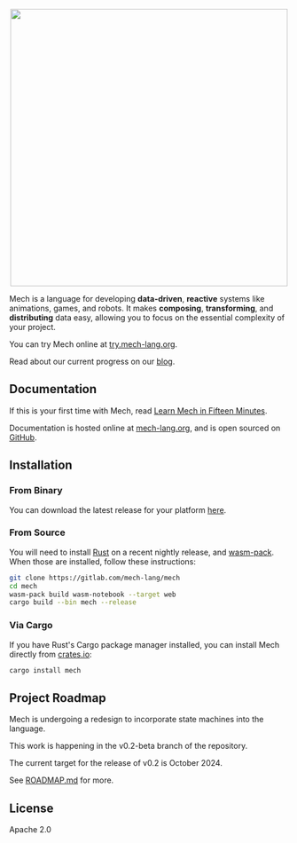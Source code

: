 <p align="center">
  <img width="500px" src="https://mech-lang.org/img/logo.png">
</p>

Mech is a language for developing **data-driven**, **reactive** systems like animations, games, and robots. It makes **composing**, **transforming**, and **distributing** data easy, allowing you to focus on the essential complexity of your project.

You can try Mech online at [try.mech-lang.org](http://try.mech-lang.org).

Read about our current progress on our [blog](https://mech-lang.org/blog/).

## Documentation

If this is your first time with Mech, read [Learn Mech in Fifteen Minutes](https://gitlab.com/mech-lang/docs/-/raw/v0.2-beta/II.guides/MechFifteen.mec?ref_type=heads).

Documentation is hosted online at [mech-lang.org](http://docs.mech-lang.org), and is open sourced on [GitHub](http://github.com/mech-lang/docs).

## Installation

### From Binary

You can download the latest release for your platform [here](https://github.com/mech-lang/mech/releases).

### From Source

You will need to install [Rust](https://www.rust-lang.org/learn/get-started) on a recent nightly release, and [wasm-pack](https://rustwasm.github.io/wasm-pack/installer/). When those are installed, follow these instructions:

```bash
git clone https://gitlab.com/mech-lang/mech
cd mech
wasm-pack build wasm-notebook --target web
cargo build --bin mech --release
```

### Via Cargo

If you have Rust's Cargo package manager installed, you can install Mech directly from [crates.io](https://crates.io/crates/mech):

```bash
cargo install mech
```

## Project Roadmap

Mech is undergoing a redesign to incorporate state machines into the language.

This work is happening in the v0.2-beta branch of the repository.

The current target for the release of v0.2 is October 2024.

See [ROADMAP.md](ROADMAP.md) for more.

## License

Apache 2.0
